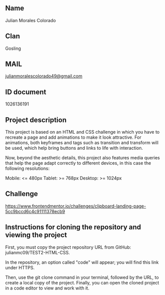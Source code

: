 ## Name
Julian Morales Colorado

## Clan
Gosling

## MAIL
julianmoralescolorado49@gmail.com

## ID document
1026136191

## Project description
This project is based on an HTML and CSS challenge in which you have to recreate a page and add animations to make it look attractive.
For animations, both keyframes and tags such as transition and transform will be used, which help bring buttons and links to life with interaction.

Now, beyond the aesthetic details, this project also features media queries that help the page adapt correctly to different devices, in this case the following resolutions:

Mobile: <= 480px
Tablet: >= 768px
Desktop: >= 1024px

## Challenge
https://www.frontendmentor.io/challenges/clipboard-landing-page-5cc9bccd6c4c91111378ecb9

## Instructions for cloning the repository and viewing the project
First, you must copy the project repository URL from GitHub:
julianmc09/TEST2-HTML-CSS.

In the repository, an option called "code" will appear; you will find this link under HTTPS.

Then, use the git clone command in your terminal, followed by the URL, to create a local copy of the project. Finally, you can open the cloned project in a code editor to view and work with it.

